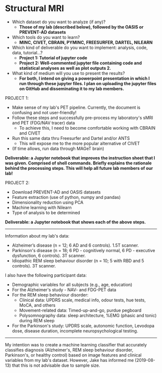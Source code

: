 # Structural MRI



- Which dataset do you want to analyze (if any)? 
  - **Those of my lab (described below), followed by the OASIS or PREVENT-AD datasets**
-	Which tools do you want to learn? 
    - **MINC, CIVET, CBRAIN, PYMINC, FREESURFER, DARTEL, NILEARN**
- Which kind of deliverable do you want to implement: analysis, code, data, tutorial...? 
  - **Project 1: Tutorial of jupyter code**
  - **Project 2: Well-commented jupyter file containing code and statistical analyses as well as plot outputs 2.** 
- What kind of medium will you use to present the results? 
  - **For both, I intend on giving a powerpoint presentation in which I run through these jupyter files. I plan on uploading the jupyter files on GitHub and disseminating it to my lab members.**


PROJECT 1:  

- Make sense of my lab's PET pipeline. Currently, the document is confusing and not user-friendly! 
- Follow these steps and successfully pre-process my laboratory's sMRI and PET (FDG/NAV tracer) data
  - To achieve this, I need to become comfortable working with CBRAIN and CIVET
-	Run this same data thru Freesurfer and Dartel and/or ANTS
    - This will expose me to the more popular alternative of CIVET
- (If time allows, run data through MAGeT brain)

**Deliverable: a Jupyter notebook that improves the instruction sheet that I was given. Comprised of shell commands. Briefly explains the rationale behind the processing steps. This will help all future lab members of our lab!**

PROJECT 2: 

- Download PREVENT-AD and OASIS datasets
- Feature extraction (use of python, numpy and pandas) 
- Dimensionality reduction using PCA
- Machine learning with Nilearn 
- Type of analysis to be determined

**Deliverable: a Jupyter notebook that shows each of the above steps.** 


---------------------------

Information about my lab's data: 

- Alzheimer’s disease (n = 12; 6 AD and 6 controls). 1.5T scanner. 
- Parkinson's disease (n = 18; 6 PD - cognitively normal, 6 PD - executive dysfunction, 6 controls). 3T scanner. 
- Idiopathic REM sleep behaviour disorder (n = 10; 5 with RBD and 5 controls). 3T scanner. 
 
I also have the following participant data:

- Demographic variables for all subjects (e.g., age, education)
- For the Alzheimer's study - NAV- and FDG-PET data
- For the REM sleep behaviour disorder: 
    - Clinical data: UPDRS scale, medical info, odour tests, hue tests, MoCA, and others
    - Movement-related data: Timed-up-and-go, purdue pegboard
    - Polysomnography data: sleep architecture, %EMG (phasic and tonic) during REM sleep
- For the Parkinson's study: UPDRS scale, autonomic function, Levodopa dose, disease duration, incomplete neuropsychological testing. 

-------------

My intention was to create a machine learning classifier that accurately classifies diagnosis (Alzheimer's, REM sleep behaviour disorder, Parkinson's, or healthy control) based on image features and clinical variables from my lab's dataset. However, Jake has informed me (2019-08-13) that this is not advisable due to sample size.   
